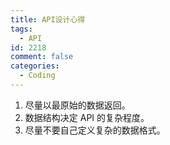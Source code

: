 ```yaml
---
title: API设计心得
tags:
  - API
id: 2218
comment: false
categories:
  - Coding
---
```


1.  尽量以最原始的数据返回。
2.  数据结构决定 API 的复杂程度。
3.  尽量不要自己定义复杂的数据格式。